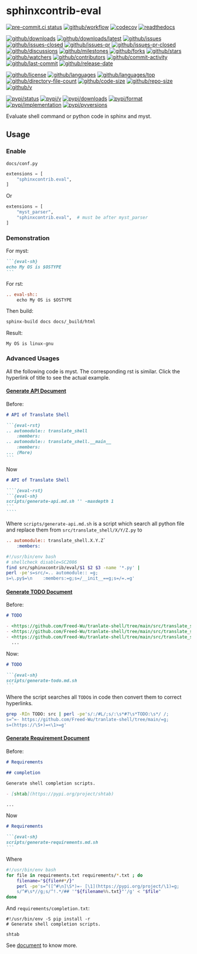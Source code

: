 # sphinxcontrib-eval

[![pre-commit.ci status](https://results.pre-commit.ci/badge/github/Freed-Wu/sphinxcontrib-eval/main.svg)](https://results.pre-commit.ci/latest/github/Freed-Wu/sphinxcontrib-eval/main)
[![github/workflow](https://github.com/Freed-Wu/sphinxcontrib-eval/actions/workflows/main.yml/badge.svg)](https://github.com/Freed-Wu/sphinxcontrib-eval/actions)
[![codecov](https://codecov.io/gh/Freed-Wu/sphinxcontrib-eval/branch/main/graph/badge.svg)](https://codecov.io/gh/Freed-Wu/sphinxcontrib-eval)
[![readthedocs](https://shields.io/readthedocs/sphinxcontrib-eval)](https://sphinxcontrib-eval.readthedocs.io)

[![github/downloads](https://shields.io/github/downloads/Freed-Wu/sphinxcontrib-eval/total)](https://github.com/Freed-Wu/sphinxcontrib-eval/releases)
[![github/downloads/latest](https://shields.io/github/downloads/Freed-Wu/sphinxcontrib-eval/latest/total)](https://github.com/Freed-Wu/sphinxcontrib-eval/releases/latest)
[![github/issues](https://shields.io/github/issues/Freed-Wu/sphinxcontrib-eval)](https://github.com/Freed-Wu/sphinxcontrib-eval/issues)
[![github/issues-closed](https://shields.io/github/issues-closed/Freed-Wu/sphinxcontrib-eval)](https://github.com/Freed-Wu/sphinxcontrib-eval/issues?q=is%3Aissue+is%3Aclosed)
[![github/issues-pr](https://shields.io/github/issues-pr/Freed-Wu/sphinxcontrib-eval)](https://github.com/Freed-Wu/sphinxcontrib-eval/pulls)
[![github/issues-pr-closed](https://shields.io/github/issues-pr-closed/Freed-Wu/sphinxcontrib-eval)](https://github.com/Freed-Wu/sphinxcontrib-eval/pulls?q=is%3Apr+is%3Aclosed)
[![github/discussions](https://shields.io/github/discussions/Freed-Wu/sphinxcontrib-eval)](https://github.com/Freed-Wu/sphinxcontrib-eval/discussions)
[![github/milestones](https://shields.io/github/milestones/all/Freed-Wu/sphinxcontrib-eval)](https://github.com/Freed-Wu/sphinxcontrib-eval/milestones)
[![github/forks](https://shields.io/github/forks/Freed-Wu/sphinxcontrib-eval)](https://github.com/Freed-Wu/sphinxcontrib-eval/network/members)
[![github/stars](https://shields.io/github/stars/Freed-Wu/sphinxcontrib-eval)](https://github.com/Freed-Wu/sphinxcontrib-eval/stargazers)
[![github/watchers](https://shields.io/github/watchers/Freed-Wu/sphinxcontrib-eval)](https://github.com/Freed-Wu/sphinxcontrib-eval/watchers)
[![github/contributors](https://shields.io/github/contributors/Freed-Wu/sphinxcontrib-eval)](https://github.com/Freed-Wu/sphinxcontrib-eval/graphs/contributors)
[![github/commit-activity](https://shields.io/github/commit-activity/w/Freed-Wu/sphinxcontrib-eval)](https://github.com/Freed-Wu/sphinxcontrib-eval/graphs/commit-activity)
[![github/last-commit](https://shields.io/github/last-commit/Freed-Wu/sphinxcontrib-eval)](https://github.com/Freed-Wu/sphinxcontrib-eval/commits)
[![github/release-date](https://shields.io/github/release-date/Freed-Wu/sphinxcontrib-eval)](https://github.com/Freed-Wu/sphinxcontrib-eval/releases/latest)

[![github/license](https://shields.io/github/license/Freed-Wu/sphinxcontrib-eval)](https://github.com/Freed-Wu/sphinxcontrib-eval/blob/main/LICENSE)
[![github/languages](https://shields.io/github/languages/count/Freed-Wu/sphinxcontrib-eval)](https://github.com/Freed-Wu/sphinxcontrib-eval)
[![github/languages/top](https://shields.io/github/languages/top/Freed-Wu/sphinxcontrib-eval)](https://github.com/Freed-Wu/sphinxcontrib-eval)
[![github/directory-file-count](https://shields.io/github/directory-file-count/Freed-Wu/sphinxcontrib-eval)](https://github.com/Freed-Wu/sphinxcontrib-eval)
[![github/code-size](https://shields.io/github/languages/code-size/Freed-Wu/sphinxcontrib-eval)](https://github.com/Freed-Wu/sphinxcontrib-eval)
[![github/repo-size](https://shields.io/github/repo-size/Freed-Wu/sphinxcontrib-eval)](https://github.com/Freed-Wu/sphinxcontrib-eval)
[![github/v](https://shields.io/github/v/release/Freed-Wu/sphinxcontrib-eval)](https://github.com/Freed-Wu/sphinxcontrib-eval)

[![pypi/status](https://shields.io/pypi/status/sphinxcontrib-eval)](https://pypi.org/project/sphinxcontrib-eval/#description)
[![pypi/v](https://shields.io/pypi/v/sphinxcontrib-eval)](https://pypi.org/project/sphinxcontrib-eval/#history)
[![pypi/downloads](https://shields.io/pypi/dd/sphinxcontrib-eval)](https://pypi.org/project/sphinxcontrib-eval/#files)
[![pypi/format](https://shields.io/pypi/format/sphinxcontrib-eval)](https://pypi.org/project/sphinxcontrib-eval/#files)
[![pypi/implementation](https://shields.io/pypi/implementation/sphinxcontrib-eval)](https://pypi.org/project/sphinxcontrib-eval/#files)
[![pypi/pyversions](https://shields.io/pypi/pyversions/sphinxcontrib-eval)](https://pypi.org/project/sphinxcontrib-eval/#files)

Evaluate shell command or python code in sphinx and myst.

## Usage

### Enable

`docs/conf.py`

```python
extensions = [
    "sphinxcontrib.eval",
]
```

Or

```python
extensions = [
    "myst_parser",
    "sphinxcontrib.eval",  # must be after myst_parser
]
```

### Demonstration

For myst:

````markdown
```{eval-sh}
echo My OS is $OSTYPE
```
````

For rst:

```rst
.. eval-sh::
    echo My OS is $OSTYPE

```

Then build:

```sh
sphinx-build docs docs/_build/html
```

Result:

```text
My OS is linux-gnu
```

### Advanced Usages

All the following code is myst. The corresponding rst is similar.
Click the hyperlink of title to see the actual example.

#### [Generate API Document](https://github.com/Freed-Wu/translate-shell/tree/main/docs/api/translate_shell.md)

Before:

````markdown
# API of Translate Shell

```{eval-rst}
.. automodule:: translate_shell
    :members:
.. automodule:: translate_shell.__main__
    :members:
... (More)
```
````

Now

`````markdown
# API of Translate Shell

````{eval-rst}
```{eval-sh}
scripts/generate-api.md.sh '' -maxdepth 1
```
````
`````

Where `scripts/generate-api.md.sh` is a script which search all python file and
replace them from `src/translate_shell/X/Y/Z.py` to

```rst
.. automodule:: translate_shell.X.Y.Z`
    :members:
```

```bash
#!/usr/bin/env bash
# shellcheck disable=SC2086
find src/sphinxcontrib/eval/$1 $2 $3 -name '*.py' |
perl -pe's=src/=.. automodule:: =g;
s=\.py$=\n    :members:=g;s=/__init__==g;s=/=.=g'
```

#### [Generate TODO Document](https://github.com/Freed-Wu/translate-shell/tree/main/docs/misc/todo.md)

Before:

<!-- markdownlint-disable MD013-->

```markdown
# TODO

- <https://github.com/Freed-Wu/tranlate-shell/tree/main/src/translate_shell/translators/stardict/__init__.py#L4> more stardicts.
- <https://github.com/Freed-Wu/tranlate-shell/tree/main/src/translate_shell/translators/stardict/__init__.py#L5> Create different subclasses for different dict to get phonetic, explains
- <https://github.com/Freed-Wu/tranlate-shell/tree/main/src/translate_shell/ui/repl.py#L33> make the last line gray like ptpython
  ...
```

<!-- markdownlint-enable MD013-->

Now:

````markdown
# TODO

```{eval-sh}
scripts/generate-todo.md.sh
```
````

Where the script searches all `TODO`s in code then convert them to correct hyperlinks.

```sh
grep -RIn TODO: src | perl -pe's/:/#L/;s/:\s*#?\s*TODO:\s*/ /;
s=^=- https://github.com/Freed-Wu/tranlate-shell/tree/main/=g;
s=(https://\S+)=<\1>=g'
```

#### [Generate Requirement Document](https://github.com/Freed-Wu/translate-shell/tree/main/docs/resources/requirements.md)

Before:

```markdown
# Requirements

## completion

Generate shell completion scripts.

- [shtab](https://pypi.org/project/shtab)

...
```

Now

````markdown
# Requirements

```{eval-sh}
scripts/generate-requirements.md.sh
```
````

Where

```bash
#!/usr/bin/env bash
for file in requirements.txt requirements/*.txt ; do
    filename="${file##*/}"
    perl -pe's=^([^#\n]\S*)=- [\1](https://pypi.org/project/\1)=g;
    s/^#\s*//g;s/^!.*/## '"${filename%%.txt}"'/g' < "$file"
done
```

And `requirements/completion.txt`:

```unixconfig
#!/usr/bin/env -S pip install -r
# Generate shell completion scripts.

shtab
```

See [document](https://sphinxcontrib-eval.readthedocs.io) to know more.
